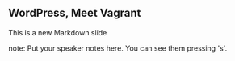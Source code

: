 ##  WordPress, Meet Vagrant

This is a new Markdown slide

note:
    Put your speaker notes here.
    You can see them pressing 's'.
